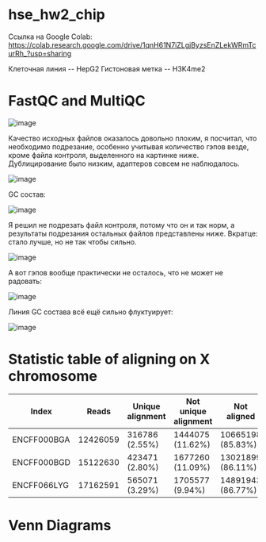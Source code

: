 # hse_hw2_chip

Ссылка на Google Colab: https://colab.research.google.com/drive/1qnH61N7iZLgjByzsEnZLekWRmTcurRh_?usp=sharing

Клеточная линия -- HepG2
Гистоновая метка -- H3K4me2

# FastQC and MultiQC

![image](https://user-images.githubusercontent.com/86663451/157294935-c0cc2cde-19ec-40cc-b512-0780068171ed.png)

Качество исходных файлов оказалось довольно плохим, я посчитал, что необходимо подрезание, особенно учитывая количество гэпов везде, кроме файла контроля, выделенного на картинке ниже. Дублицирование было низким, адаптеров совсем не наблюдалось.

![image](https://user-images.githubusercontent.com/86663451/157295005-600767c7-0b8f-45df-bd4c-3d50d1033d05.png)

GC состав:

![image](https://user-images.githubusercontent.com/86663451/157296398-d4f6977d-fa9d-44f4-b695-d9a9e7b94e91.png)


Я решил не подрезать файл контроля, потому что он и так норм, а результаты подрезания остальных файлов представлены ниже. Вкратце: стало лучше, но не так чтобы сильно.

![image](https://user-images.githubusercontent.com/86663451/157295750-328b0827-e74a-4640-abcf-64277312693c.png)

А вот гэпов вообще практически не осталось, что не может не радовать:

![image](https://user-images.githubusercontent.com/86663451/157295883-02c91ad3-9308-4f09-a53e-050540048067.png)

Линия GC состава всё ещё сильно флуктуирует:

![image](https://user-images.githubusercontent.com/86663451/157296537-9c267481-8ecc-4833-8ed7-5c68565e41e3.png)

# Statistic table of aligning on X chromosome

|Index|Reads|Unique alignment|Not unique alignment|Not aligned|
|---|---|---|---|---|
| ENCFF000BGA | 12426059 | 316786 (2.55%) | 1444075 (11.62%) | 10665198 (85.83%) |
| ENCFF000BGD | 15122630 | 423471 (2.80%) | 1677260 (11.09%) | 13021899 (86.11%) |
| ENCFF066LYG | 17162591 | 565071 (3.29%) | 1705577 (9.94%) | 14891943 (86.77%) |


# Venn Diagrams
